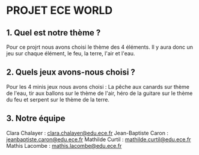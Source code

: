 # PROJET ECE WORLD

## 1. Quel est notre thème ?
Pour ce projrt nous avons choisi le thème des 4 éléments. Il y aura donc un jeu sur chaque élément, le feu, la terre, l'air et l'eau.

## 2. Quels jeux avons-nous choisi ?
Pour les 4 minis jeux nous avons choisi : La pêche aux canards sur thème de l'eau, tir aux ballons sur le thème de l'air, héro de la guitare sur le thème du feu et serpent sur le thème de la terre.

## 3. Notre équipe 
Clara Chalayer : clara.chalayer@edu.ece.fr
Jean-Baptiste Caron : jeanbaptiste.caron@edu.ece.fr
Mathilde Curtil : mathilde.curtil@edu.ece.fr
Mathis Lacombe : mathis.lacombe@edu.ece.fr
